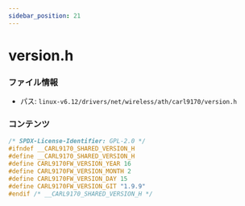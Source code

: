 ```yaml
---
sidebar_position: 21
---
```

# version.h

### ファイル情報

- パス: `linux-v6.12/drivers/net/wireless/ath/carl9170/version.h`

### コンテンツ

```h
/* SPDX-License-Identifier: GPL-2.0 */
#ifndef __CARL9170_SHARED_VERSION_H
#define __CARL9170_SHARED_VERSION_H
#define CARL9170FW_VERSION_YEAR 16
#define CARL9170FW_VERSION_MONTH 2
#define CARL9170FW_VERSION_DAY 15
#define CARL9170FW_VERSION_GIT "1.9.9"
#endif /* __CARL9170_SHARED_VERSION_H */

```
